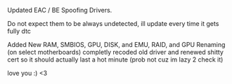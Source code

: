 Updated EAC / BE Spoofing Drivers.

Do not expect them to be always undetected, ill update every time it gets fully dtc

Added New RAM, SMBIOS, GPU, DISK, and EMU, RAID, and GPU Renaming (on select motherboards) completly recoded old driver and renewed shitty cert so it should actually last a hot minute (prob not cuz im lazy 2 check it)

love you :) <3
